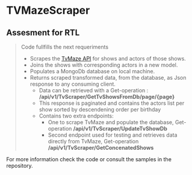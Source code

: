 # TVMazeScraper
## Assesment for RTL


> Code fullfills the next requeriments
> * Scrapes the [TvMaze API](http://www.tvmaze.com/api) for shows and actors of those shows.
> * Joins the shows with corresponding actors in a new model.
> * Populates a MongoDb database on local machine.
> * Returns scraped transformed data, from the database,  as Json response to any consuming client.
>   * Data can be retrieved with a Get-operation :  **/api/v1/TvScraper/GetTvShowsFromDb/page/{page}** 
>   * This response is paginated and contains the actors list per show sorted by descendening order per birthday
>   * Contains two extra endpoints:
>     * One to scrape TvMaze and populate the database, Get-operation **/api/v1/TvScraper/UpdateTvShowDb**
>     * Second endpoint used for testing and retrieves data directly from TvMaze, Get-operation **/api/v1/TvScraper/GetConcenatedShows**

For more information check the code or consult the samples in the repository.

